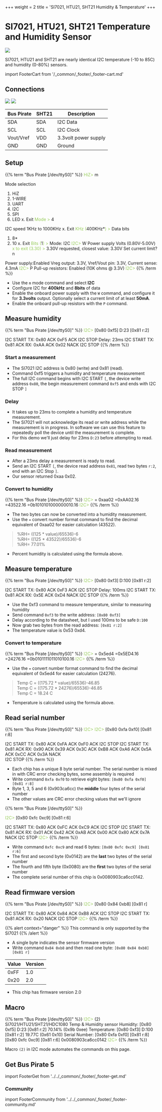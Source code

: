 +++
weight = 2
title = 'SI7021, HTU21, SHT21 Humidity & Temperature'
+++


# SI7021, HTU21, SHT21 Temperature and Humidity Sensor

![](./img/si7021.jpg)

SI7021, HTU21 and SHT21 are nearly identical I2C temperature (-10 to 85C) and humidity (0-80%) sensors.

import FooterCart from '/_common/_footer/_footer-cart.md'

<FooterCart/>

## Connections

![](./img/si7021-sch.png) ![](./img/si7021-pin.png)

|Bus Pirate|SHT21|Description|
|-|-|-|
|SDA|SDA|I2C Data|
|SCL|SCL|I2C Clock|
|Vout/Vref|VDD|3.3volt power supply|
|GND|GND|Ground|

## Setup

{{% term "Bus Pirate [/dev/ttyS0]" %}}
<span style="color:#96cb59">HiZ></span> m

<span className="bp-info">Mode selection</span>
 1. <span className="bp-info">HiZ</span>
 2. <span className="bp-info">1-WIRE</span>
 3. <span className="bp-info">UART</span>
 4. <span className="bp-info">I2C</span>
 5. <span className="bp-info">SPI</span>
 6. <span className="bp-info">LED</span>
 x. <span className="bp-info">Exit</span>
<span style="color:#96cb59">Mode ></span> 4

<span className="bp-info">I2C speed</span>
 1KHz to 1000KHz
 x. <span className="bp-info">Exit</span>
<span style="color:#96cb59">KHz (</span>400KHz*<span style="color:#96cb59">) ></span> 
<span className="bp-info">Data bits</span>
 1. <span className="bp-info">8*</span>
 2. <span className="bp-info">10</span>
 x. <span className="bp-info">Exit</span>
<span style="color:#96cb59">Bits (</span>1<span style="color:#96cb59">) ></span> 
<span className="bp-info">Mode:</span> I2C
<span style="color:#96cb59">I2C></span> W
<span className="bp-info">Power supply
Volts (0.80V-5.00V)</span>
<span style="color:#96cb59">x to exit (3.30) ></span> 
<span className="bp-float">3.30</span>V<span className="bp-info"> requested, closest value: <span className="bp-float">3.30</span></span>V
Set current limit?
n

<span className="bp-info">Power supply:</span>Enabled
<span className="bp-info">
Vreg output: <span className="bp-float">3.3</span></span>V<span className="bp-info">, Vref/Vout pin: <span className="bp-float">3.3</span></span>V<span className="bp-info">, Current sense: <span className="bp-float">4.3</span></span>mA<span className="bp-info">
</span>
<span style="color:#96cb59">I2C></span> P
<span className="bp-info">Pull-up resistors:</span> Enabled (10K ohms @ <span className="bp-float">3.3</span>V)
<span style="color:#96cb59">I2C></span> 
{{% /term %}}

- Use the ```m``` mode command and select **I2C**
- Configure I2C for **400kHz** and **8bits** of data
- Enable the onboard power supply with the ```W``` command, and configure it for **3.3volts** output. Optionally select a current limit of at least **50mA**.
- Enable the onboard pull-up resistors with the ```P``` command.

## Measure humidity

{{% term "Bus Pirate [/dev/ttyS0]" %}}
<span style="color:#96cb59">I2C></span> [0x80 0xf5] D:23 [0x81 r:2]

I2C START
<span className="bp-info">TX:</span> 0x<span className="bp-float">80</span> ACK 0x<span className="bp-float">F5</span> ACK 
I2C STOP
<span className="bp-info">Delay:</span> <span className="bp-float">23</span>ms
I2C START
<span className="bp-info">TX:</span> 0x<span className="bp-float">81</span> ACK 
<span className="bp-info">RX:</span> 0x<span className="bp-float">AA</span> ACK 0x<span className="bp-float">02</span> NACK 
I2C STOP
{{% /term %}}

### Start a measurement

- The SI7021 I2C address is 0x80 (write) and 0x81 (read).
- Command 0xf5 triggers a humidity and temperature measurement
- The full I2C command begins with I2C START ```[```, the device write address ```0x80```, the begin measurement command ```0xf5``` and ends with I2C STOP ```]``` 

### Delay

- It takes up to 23ms to complete a humidity and temperature measurement. 
- The SI7021 will not acknowledge its read or write address while the measurement is in progress. In software we can use this feature to repeatedly poll the device until the measurement is complete.
- For this demo we'll just delay for 23ms ```D:23``` before attempting to read.

### Read measurement

- After a 23ms delay a measurement is ready to read. 
- Send an I2C START ```[```, the device read address ```0x81```, read two bytes ```r:2```, end with an I2C Stop ```]```.
- Our sensor returned 0xaa 0x02.

### Convert to humidity

{{% term "Bus Pirate [/dev/ttyS0]" %}}
<span style="color:#96cb59">I2C></span> = 0xaa02
 =0x<span className="bp-float">AA</span>02.16 =43522.16 =0b<span className="bp-float">1010</span>1010<span className="bp-float">0000</span>0010.16
<span style="color:#96cb59">I2C></span> 
{{% /term %}}

- The two bytes can now be converted into a humidity measurement. 
- Use the ```=``` convert number format command to find the decimal equivalent of 0xaa02 for easier calculation (43522).

> %RH= ((125 \* value)/65536)-6  
 %RH= ((125 \* 43522)/65536)-6  
 %RH= 77.01%

- Percent humidity is calculated using the formula above.

## Measure temperature

{{% term "Bus Pirate [/dev/ttyS0]" %}}
<span style="color:#96cb59">I2C></span> [0x80 0xf3] D:100 [0x81 r:2]

I2C START
<span className="bp-info">TX:</span> 0x<span className="bp-float">80</span> ACK 0x<span className="bp-float">F3</span> ACK 
I2C STOP
<span className="bp-info">Delay:</span> <span className="bp-float">100</span>ms
I2C START
<span className="bp-info">TX:</span> 0x<span className="bp-float">81</span> ACK 
<span className="bp-info">RX:</span> 0x<span className="bp-float">5E</span> ACK 0x<span className="bp-float">D4</span> NACK 
I2C STOP
{{% /term %}}

- Use the 0xf3 command to measure temperature, similar to measuring humidity
- Send command ```0xf3``` to the write address: ```[0x80 0xf3]```
- Delay according to the datasheet, but I used 100ms to be safe ```D:100``` 
- Now grab two bytes from the read address: ```[0x81 r:2]```
- The temperature value is 0x53 0xd4.

### Convert to temperature

{{% term "Bus Pirate [/dev/ttyS0]" %}}
<span style="color:#96cb59">I2C></span> = 0x5ed4
 =0x<span className="bp-float">5E</span>D4.16 =24276.16 =0b<span className="bp-float">0101</span>1110<span className="bp-float">1101</span>0100.16
<span style="color:#96cb59">I2C></span> 
{{% /term %}}

- Use the ```=``` convert number format command to find the decimal equivalent of 0x5ed4 for easier calculation (24276).

> Temp C = ((175.72 \* value)/65536)-46.85  
Temp C = ((175.72 \* 24276)/65536)-46.85  
Temp C = 18.24 C

- Temperature is calculated using the formula above.

## Read serial number

{{% term "Bus Pirate [/dev/ttyS0]" %}}
<span style="color:#96cb59">I2C></span> 
<span style="color:#96cb59">I2C></span> [0x80 0xfa 0xf0] [0x81 r:8]

I2C START
<span className="bp-info">TX:</span> 0x<span className="bp-float">80</span> ACK 0x<span className="bp-float">FA</span> ACK 0x<span className="bp-float">F0</span> ACK 
I2C STOP
I2C START
<span className="bp-info">TX:</span> 0x<span className="bp-float">81</span> ACK 
<span className="bp-info">RX:</span> 0x90 ACK 0x39 ACK 0x3C ACK 0xB8 ACK 0xA6 ACK 0x5A ACK 0xCC ACK 0x3A NACK  
I2C STOP
{{% /term %}}

- Each chip has a unique 8 byte serial number. The serial number is mixed in with CRC error checking bytes, some assembly is required
- Write command ```0xfa 0xf0``` to retrieve eight bytes: ```[0x80 0xfa 0xf0] [0x81 r:8]```
- Byte 1, 3, 5 and 6 (0x903ca6cc) the **middle** four bytes of the serial number
- The other values are CRC error checking values that we'll ignore

{{% term "Bus Pirate [/dev/ttyS0]" %}}

<span style="color:#96cb59">I2C></span> [0x80 0xfc 0xc9] [0x81 r:6]

I2C START
<span className="bp-info">TX:</span> 0x<span className="bp-float">80</span> ACK 0x<span className="bp-float">FC</span> ACK 0x<span className="bp-float">C9</span> ACK 
I2C STOP
I2C START
<span className="bp-info">TX:</span> 0x<span className="bp-float">81</span> ACK 
<span className="bp-info">RX:</span> 0x01 ACK 0x42 ACK 0xAB ACK 0x00 ACK 0x80 ACK 0x7A NACK 
I2C STOP
<span style="color:#96cb59">I2C></span>
{{% /term %}}

- Write command ```0xfc 0xc9``` and read 6 bytes: ```[0x80 0xfc 0xc9] [0x81 r:6]```
- The first and second byte (0x0142) are the **last** two bytes of the serial number
- The fourth and fifth byte (0x0080) are the **first** two bytes of the serial number
- The complete serial number of this chip is 0x0080903ca6cc0142.

## Read firmware version

{{% term "Bus Pirate [/dev/ttyS0]" %}}
<span style="color:#96cb59">I2C></span> [0x80 0x84 0xb8] [0x81 r]

I2C START
<span className="bp-info">TX:</span> 0x<span className="bp-float">80</span> ACK 0x<span className="bp-float">84</span> ACK 0x<span className="bp-float">B8</span> ACK 
I2C STOP
I2C START
<span className="bp-info">TX:</span> 0x<span className="bp-float">81</span> ACK 
<span className="bp-info">RX:</span> 0x<span className="bp-float">20</span> NACK 
I2C STOP
<span style="color:#96cb59">I2C></span>
{{% /term %}}

{{% alert context="danger" %}}
This command is only supported by the SI7021
{{% /alert %}}


- A single byte indicates the sensor firmware version
- Write command ```0x84 0xb8``` and then read one byte: ```[0x80 0x84 0xb8] [0x81 r]```

|Value|Version|
|-|-|
|0xFF|1.0|
|0x20|2.0|

- This chip has firmware version 2.0

## Macro

{{% term "Bus Pirate [/dev/ttyS0]" %}}
<span style="color:#96cb59">I2C></span> (2)
SI7021/HTU21/SHT21/HDC1080 Temp & Humidity sensor
Humidity:
 [0x80 0xf5] D:23 [0x81 r:2]
 70.14% (0x9b 0xee)
Temperature:
 [0x80 0xf3] D:100 [0x81 r:2]
 19.77C (0x61 0x10)
Serial Number:
 [0x80 0xfa 0xf0] [0x81 r:8] [0x80 0xfc 0xc9] [0x81 r:6]
0x0080903ca6cc0142
<span style="color:#96cb59">I2C></span> 
{{% /term %}}

Macro ```(2)``` in I2C mode automates the commands on this page. 

## Get Bus Pirate 5
import FooterGet from '../../_common/_footer/_footer-get.md'

<FooterGet/>

### Community
import FooterCommunity from '../../_common/_footer/_footer-community.md'

<FooterCommunity/>